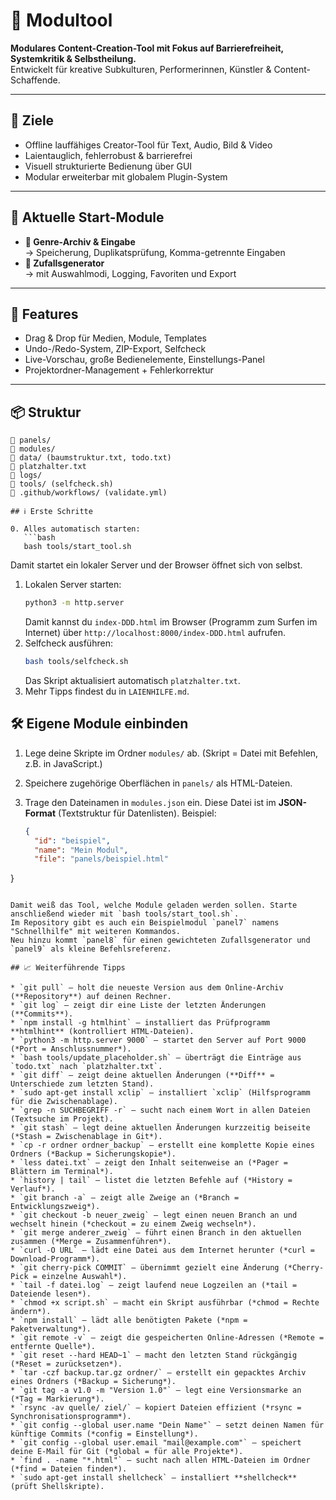 # 🧰 Modultool

**Modulares Content-Creation-Tool mit Fokus auf Barrierefreiheit, Systemkritik & Selbstheilung.**  
Entwickelt für kreative Subkulturen, Performerinnen, Künstler & Content-Schaffende.

---

## 🎯 Ziele

- Offline lauffähiges Creator-Tool für Text, Audio, Bild & Video
- Laientauglich, fehlerrobust & barrierefrei
- Visuell strukturierte Bedienung über GUI
- Modular erweiterbar mit globalem Plugin-System

---

## 🧩 Aktuelle Start-Module

- **🎲 Genre-Archiv & Eingabe**  
  → Speicherung, Duplikatsprüfung, Komma-getrennte Eingaben  
- **🧠 Zufallsgenerator**  
  → mit Auswahlmodi, Logging, Favoriten und Export

---

## 🧠 Features

- Drag & Drop für Medien, Module, Templates
- Undo-/Redo-System, ZIP-Export, Selfcheck
- Live-Vorschau, große Bedienelemente, Einstellungs-Panel
- Projektordner-Management + Fehlerkorrektur

---

## 📦 Struktur

```text
📁 panels/
📁 modules/
📁 data/ (baumstruktur.txt, todo.txt)
📄 platzhalter.txt
📁 logs/
📁 tools/ (selfcheck.sh)
📁 .github/workflows/ (validate.yml)

## ℹ️ Erste Schritte

0. Alles automatisch starten:
   ```bash
   bash tools/start_tool.sh
   ```
   Damit startet ein lokaler Server und der Browser öffnet sich von selbst.
1. Lokalen Server starten:
   ```bash
   python3 -m http.server
   ```
   Damit kannst du `index-DDD.html` im Browser (Programm zum Surfen im Internet) über `http://localhost:8000/index-DDD.html` aufrufen.
2. Selfcheck ausführen:
   ```bash
   bash tools/selfcheck.sh
   ```
   Das Skript aktualisiert automatisch `platzhalter.txt`.
3. Mehr Tipps findest du in `LAIENHILFE.md`.

## 🛠 Eigene Module einbinden

1. Lege deine Skripte im Ordner `modules/` ab. (Skript = Datei mit Befehlen, z.B. in JavaScript.)
2. Speichere zugehörige Oberflächen in `panels/` als HTML-Dateien.
3. Trage den Dateinamen in `modules.json` ein. Diese Datei ist im **JSON-Format** (Textstruktur für Datenlisten). Beispiel:

   ```json
   {
     "id": "beispiel",
     "name": "Mein Modul",
     "file": "panels/beispiel.html"
  }
  ```

Damit weiß das Tool, welche Module geladen werden sollen. Starte anschließend wieder mit `bash tools/start_tool.sh`.
Im Repository gibt es auch ein Beispielmodul `panel7` namens "Schnellhilfe" mit weiteren Kommandos.
Neu hinzu kommt `panel8` für einen gewichteten Zufallsgenerator und `panel9` als kleine Befehlsreferenz.

## 📈 Weiterführende Tipps

* `git pull` – holt die neueste Version aus dem Online-Archiv (**Repository**) auf deinen Rechner.
* `git log` – zeigt dir eine Liste der letzten Änderungen (**Commits**).
* `npm install -g htmlhint` – installiert das Prüfprogramm **htmlhint** (kontrolliert HTML-Dateien).
* `python3 -m http.server 9000` – startet den Server auf Port 9000 (*Port = Anschlussnummer*).
* `bash tools/update_placeholder.sh` – überträgt die Einträge aus `todo.txt` nach `platzhalter.txt`.
* `git diff` – zeigt deine aktuellen Änderungen (**Diff** = Unterschiede zum letzten Stand).
* `sudo apt-get install xclip` – installiert `xclip` (Hilfsprogramm für die Zwischenablage).
* `grep -n SUCHBEGRIFF -r` – sucht nach einem Wort in allen Dateien (Textsuche im Projekt).
* `git stash` – legt deine aktuellen Änderungen kurzzeitig beiseite (*Stash = Zwischenablage in Git*).
* `cp -r ordner ordner_backup` – erstellt eine komplette Kopie eines Ordners (*Backup = Sicherungskopie*).
* `less datei.txt` – zeigt den Inhalt seitenweise an (*Pager = Blättern im Terminal*).
* `history | tail` – listet die letzten Befehle auf (*History = Verlauf*).
* `git branch -a` – zeigt alle Zweige an (*Branch = Entwicklungszweig*).
* `git checkout -b neuer_zweig` – legt einen neuen Branch an und wechselt hinein (*checkout = zu einem Zweig wechseln*).
* `git merge anderer_zweig` – führt einen Branch in den aktuellen zusammen (*Merge = Zusammenführen*).
* `curl -O URL` – lädt eine Datei aus dem Internet herunter (*curl = Download-Programm*).
* `git cherry-pick COMMIT` – übernimmt gezielt eine Änderung (*Cherry-Pick = einzelne Auswahl*).
* `tail -f datei.log` – zeigt laufend neue Logzeilen an (*tail = Dateiende lesen*).
* `chmod +x script.sh` – macht ein Skript ausführbar (*chmod = Rechte ändern*).
* `npm install` – lädt alle benötigten Pakete (*npm = Paketverwaltung*).
* `git remote -v` – zeigt die gespeicherten Online-Adressen (*Remote = entfernte Quelle*).
* `git reset --hard HEAD~1` – macht den letzten Stand rückgängig (*Reset = zurücksetzen*).
* `tar -czf backup.tar.gz ordner/` – erstellt ein gepacktes Archiv eines Ordners (*Backup = Sicherung*).
* `git tag -a v1.0 -m "Version 1.0"` – legt eine Versionsmarke an (*Tag = Markierung*).
* `rsync -av quelle/ ziel/` – kopiert Dateien effizient (*rsync = Synchronisationsprogramm*).
* `git config --global user.name "Dein Name"` – setzt deinen Namen für künftige Commits (*config = Einstellung*).
* `git config --global user.email "mail@example.com"` – speichert deine E-Mail für Git (*global = für alle Projekte*).
* `find . -name "*.html"` – sucht nach allen HTML-Dateien im Ordner (*find = Dateien finden*).
* `sudo apt-get install shellcheck` – installiert **shellcheck** (prüft Shellskripte).
